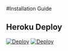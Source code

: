 #Installation Guide
## Heroku Deploy
[![Deploy](https://www.herokucdn.com/deploy/button.svg)](https://heroku.com/deploy)
[![Deploy](https://www.herokucdn.com/deploy/button.svg)](https://heroku.com/deploy?template=https://github.com/jonnykry/infilcheck/)
